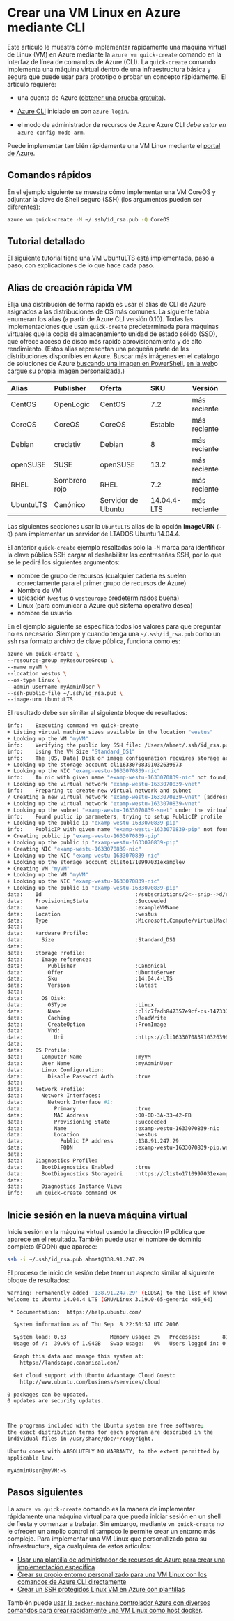 <properties
   pageTitle="Crear una VM Linux en Azure mediante CLI | Microsoft Azure"
   description="Crear una VM Linux en Azure mediante CLI."
   services="virtual-machines-linux"
   documentationCenter=""
   authors="vlivech"
   manager="timlt"
   editor=""/>

<tags
   ms.service="virtual-machines-linux"
   ms.devlang="NA"
   ms.topic="hero-article"
   ms.tgt_pltfrm="vm-linux"
   ms.workload="infrastructure"
   ms.date="10/27/2016"
   ms.author="v-livech"/>


# <a name="create-a-linux-vm-on-azure-by-using-the-cli"></a>Crear una VM Linux en Azure mediante CLI

Este artículo le muestra cómo implementar rápidamente una máquina virtual de Linux (VM) en Azure mediante la `azure vm quick-create` comando en la interfaz de línea de comandos de Azure (CLI). La `quick-create` comando implementa una máquina virtual dentro de una infraestructura básica y segura que puede usar para prototipo o probar un concepto rápidamente. El artículo requiere:

- una cuenta de Azure ([obtener una prueba gratuita](https://azure.microsoft.com/pricing/free-trial/)).

- [Azure CLI](../xplat-cli-install.md) iniciado en con `azure login`.

- el modo de administrador de recursos de Azure Azure CLI _debe estar en_ `azure config mode arm`.

Puede implementar también rápidamente una VM Linux mediante el [portal de Azure](virtual-machines-linux-quick-create-portal.md).

## <a name="quick-commands"></a>Comandos rápidos

En el ejemplo siguiente se muestra cómo implementar una VM CoreOS y adjuntar la clave de Shell seguro (SSH) (los argumentos pueden ser diferentes):

```bash
azure vm quick-create -M ~/.ssh/id_rsa.pub -Q CoreOS
```

## <a name="detailed-walkthrough"></a>Tutorial detallado

El siguiente tutorial tiene una VM UbuntuLTS está implementada, paso a paso, con explicaciones de lo que hace cada paso.

## <a name="vm-quick-create-aliases"></a>Alias de creación rápida VM

Elija una distribución de forma rápida es usar el alias de CLI de Azure asignados a las distribuciones de OS más comunes. La siguiente tabla enumeran los alias (a partir de Azure CLI versión 0.10). Todas las implementaciones que usan `quick-create` predeterminada para máquinas virtuales que la copia de almacenamiento unidad de estado sólido (SSD), que ofrece acceso de disco más rápido aprovisionamiento y de alto rendimiento. (Estos alias representan una pequeña parte de las distribuciones disponibles en Azure. Buscar más imágenes en el catálogo de soluciones de Azure [buscando una imagen en PowerShell](virtual-machines-linux-cli-ps-findimage.md), [en la web](https://azure.microsoft.com/marketplace/virtual-machines/)o [cargue su propia imagen personalizada](virtual-machines-linux-create-upload-generic.md).)

| Alias     | Publisher | Oferta        | SKU         | Versión |
|:----------|:----------|:-------------|:------------|:--------|
| CentOS    | OpenLogic | CentOS       | 7.2         | más reciente  |
| CoreOS    | CoreOS    | CoreOS       | Estable      | más reciente  |
| Debian    | credativ  | Debian       | 8           | más reciente  |
| openSUSE  | SUSE      | openSUSE     | 13.2        | más reciente  |
| RHEL      | Sombrero rojo    | RHEL         | 7.2         | más reciente  |
| UbuntuLTS | Canónico | Servidor de Ubuntu | 14.04.4-LTS | más reciente  |

Las siguientes secciones usar la `UbuntuLTS` alias de la opción **ImageURN** (`-Q`) para implementar un servidor de LTADOS Ubuntu 14.04.4.

El anterior `quick-create` ejemplo resaltadas solo la `-M` marca para identificar la clave pública SSH cargar al deshabilitar las contraseñas SSH, por lo que se le pedirá los siguientes argumentos:

- nombre de grupo de recursos (cualquier cadena es suelen correctamente para el primer grupo de recursos de Azure)
- Nombre de VM
- ubicación (`westus` o `westeurope` predeterminados buena)
- Linux (para comunicar a Azure qué sistema operativo desea)
- nombre de usuario

En el ejemplo siguiente se especifica todos los valores para que preguntar no es necesario. Siempre y cuando tenga una `~/.ssh/id_rsa.pub` como un ssh rsa formato archivo de clave pública, funciona como es:

```bash
azure vm quick-create \
--resource-group myResourceGroup \
--name myVM \
--location westus \
--os-type Linux \
--admin-username myAdminUser \
--ssh-public-file ~/.ssh/id_rsa.pub \
--image-urn UbuntuLTS
```

El resultado debe ser similar al siguiente bloque de resultados:

```bash
info:    Executing command vm quick-create
+ Listing virtual machine sizes available in the location "westus"
+ Looking up the VM "myVM"
info:    Verifying the public key SSH file: /Users/ahmet/.ssh/id_rsa.pub
info:    Using the VM Size "Standard_DS1"
info:    The [OS, Data] Disk or image configuration requires storage account
+ Looking up the storage account cli16330708391032639673
+ Looking up the NIC "examp-westu-1633070839-nic"
info:    An nic with given name "examp-westu-1633070839-nic" not found, creating a new one
+ Looking up the virtual network "examp-westu-1633070839-vnet"
info:    Preparing to create new virtual network and subnet
/ Creating a new virtual network "examp-westu-1633070839-vnet" [address prefix: "10.0.0.0/16"] with subnet "examp-westu-1633070839-snet" [address prefix: "10.+.1.0/24"]
+ Looking up the virtual network "examp-westu-1633070839-vnet"
+ Looking up the subnet "examp-westu-1633070839-snet" under the virtual network "examp-westu-1633070839-vnet"
info:    Found public ip parameters, trying to setup PublicIP profile
+ Looking up the public ip "examp-westu-1633070839-pip"
info:    PublicIP with given name "examp-westu-1633070839-pip" not found, creating a new one
+ Creating public ip "examp-westu-1633070839-pip"
+ Looking up the public ip "examp-westu-1633070839-pip"
+ Creating NIC "examp-westu-1633070839-nic"
+ Looking up the NIC "examp-westu-1633070839-nic"
+ Looking up the storage account clisto1710997031examplev
+ Creating VM "myVM"
+ Looking up the VM "myVM"
+ Looking up the NIC "examp-westu-1633070839-nic"
+ Looking up the public ip "examp-westu-1633070839-pip"
data:    Id                              :/subscriptions/2<--snip-->d/resourceGroups/exampleResourceGroup/providers/Microsoft.Compute/virtualMachines/exampleVMName
data:    ProvisioningState               :Succeeded
data:    Name                            :exampleVMName
data:    Location                        :westus
data:    Type                            :Microsoft.Compute/virtualMachines
data:
data:    Hardware Profile:
data:      Size                          :Standard_DS1
data:
data:    Storage Profile:
data:      Image reference:
data:        Publisher                   :Canonical
data:        Offer                       :UbuntuServer
data:        Sku                         :14.04.4-LTS
data:        Version                     :latest
data:
data:      OS Disk:
data:        OSType                      :Linux
data:        Name                        :clic7fadb847357e9cf-os-1473374894359
data:        Caching                     :ReadWrite
data:        CreateOption                :FromImage
data:        Vhd:
data:          Uri                       :https://cli16330708391032639673.blob.core.windows.net/vhds/clic7fadb847357e9cf-os-1473374894359.vhd
data:
data:    OS Profile:
data:      Computer Name                 :myVM
data:      User Name                     :myAdminUser
data:      Linux Configuration:
data:        Disable Password Auth       :true
data:
data:    Network Profile:
data:      Network Interfaces:
data:        Network Interface #1:
data:          Primary                   :true
data:          MAC Address               :00-0D-3A-33-42-FB
data:          Provisioning State        :Succeeded
data:          Name                      :examp-westu-1633070839-nic
data:          Location                  :westus
data:            Public IP address       :138.91.247.29
data:            FQDN                    :examp-westu-1633070839-pip.westus.cloudapp.azure.com
data:
data:    Diagnostics Profile:
data:      BootDiagnostics Enabled       :true
data:      BootDiagnostics StorageUri    :https://clisto1710997031examplev.blob.core.windows.net/
data:
data:      Diagnostics Instance View:
info:    vm quick-create command OK
```

## <a name="log-in-to-the-new-vm"></a>Inicie sesión en la nueva máquina virtual

Inicie sesión en la máquina virtual usando la dirección IP pública que aparece en el resultado. También puede usar el nombre de dominio completo (FQDN) que aparece:

```bash
ssh -i ~/.ssh/id_rsa.pub ahmet@138.91.247.29
```

El proceso de inicio de sesión debe tener un aspecto similar al siguiente bloque de resultados:

```bash
Warning: Permanently added '138.91.247.29' (ECDSA) to the list of known hosts.
Welcome to Ubuntu 14.04.4 LTS (GNU/Linux 3.19.0-65-generic x86_64)

 * Documentation:  https://help.ubuntu.com/

  System information as of Thu Sep  8 22:50:57 UTC 2016

  System load: 0.63              Memory usage: 2%   Processes:       81
  Usage of /:  39.6% of 1.94GB   Swap usage:   0%   Users logged in: 0

  Graph this data and manage this system at:
    https://landscape.canonical.com/

  Get cloud support with Ubuntu Advantage Cloud Guest:
    http://www.ubuntu.com/business/services/cloud

0 packages can be updated.
0 updates are security updates.



The programs included with the Ubuntu system are free software;
the exact distribution terms for each program are described in the
individual files in /usr/share/doc/*/copyright.

Ubuntu comes with ABSOLUTELY NO WARRANTY, to the extent permitted by
applicable law.

myAdminUser@myVM:~$
```

## <a name="next-steps"></a>Pasos siguientes

La `azure vm quick-create` comando es la manera de implementar rápidamente una máquina virtual para que pueda iniciar sesión en un shell de fiesta y comenzar a trabajar. Sin embargo, mediante `vm quick-create` no le ofrecen un amplio control ni tampoco le permite crear un entorno más complejo.  Para implementar una VM Linux que personalizado para su infraestructura, siga cualquiera de estos artículos:

- [Usar una plantilla de administrador de recursos de Azure para crear una implementación específica](virtual-machines-linux-cli-deploy-templates.md)
- [Crear su propio entorno personalizado para una VM Linux con los comandos de Azure CLI directamente](virtual-machines-linux-create-cli-complete.md)
- [Crear un SSH protegidos Linux VM en Azure con plantillas](virtual-machines-linux-create-ssh-secured-vm-from-template.md)

También puede [usar la `docker-machine` controlador Azure con diversos comandos para crear rápidamente una VM Linux como host docker](virtual-machines-linux-docker-machine.md).
